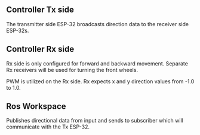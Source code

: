 ## Controller Tx side 

The transmitter side ESP-32 broadcasts direction data to the receiver side ESP-32s.

## Controller Rx side 
Rx side is only configured for forward and backward movement. Separate Rx receivers will be used for turning the front wheels.

PWM is utilized on the Rx side. Rx expects x and y direction values from -1.0 to 1.0.

## Ros Workspace
Publishes directional data from input and sends to subscriber which will communicate with the Tx ESP-32.
